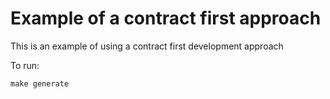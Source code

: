 
# Example of a contract first approach

This is an example of using a contract first development approach

To run:

`make generate`




